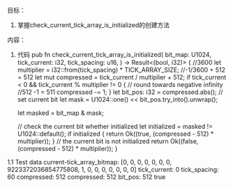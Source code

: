 目标：
1. 掌握check_current_tick_array_is_initialized的创建方法


内容：
1. 代码
pub fn check_current_tick_array_is_initialized(
    bit_map: U1024,
    tick_current: i32,
    tick_spacing: u16,
) -> Result<(bool, i32)> {
    //3600
    let multiplier = i32::from(tick_spacing) * TICK_ARRAY_SIZE;
    //-1/3600 + 512 = 512 
    let mut compressed = tick_current / multiplier + 512;
    if tick_current < 0 && tick_current % multiplier != 0 {
        // round towards negative infinity
        //512 -1 = 511
        compressed -= 1;
    }
    let bit_pos: i32 = compressed.abs();
    // set current bit
    let mask = U1024::one() << bit_pos.try_into().unwrap();
    
    let masked = bit_map & mask;
    
    // check the current bit whether initialized
    let initialized = masked != U1024::default();
    if initialized {
        return Ok((true, (compressed - 512) * multiplier));
    }
    // the current bit is not initialized
    return Ok((false, (compressed - 512) * multiplier));
}

1.1 Test data 
current-tick_array_bitmap: [0, 0, 0, 0, 0, 0, 0, 9223372036854775808, 1, 0, 0, 0, 0, 0, 0, 0]
tick_current: 0
tick_spacing: 60
compressed: 512
compressed: 512
bit_pos: 512
true
